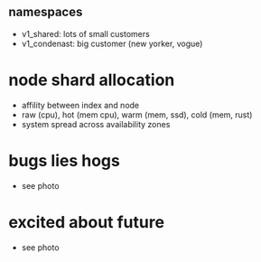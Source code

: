 ## namespaces
* v1_shared: lots of small customers
* v1_condenast: big customer (new yorker, vogue)

# node shard allocation
* affility between index and node
* raw (cpu), hot (mem cpu), warm (mem, ssd), cold (mem, rust)
* system spread across availability zones

# bugs lies hogs
* see photo

# excited about future
* see photo
